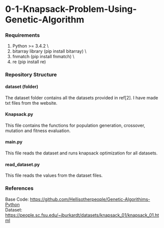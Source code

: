 # 0-1-Knapsack-Problem-Using-Genetic-Algorithm
### Requirements
1. Python >= 3.4.2 \
2. bitarray library (pip install bitarray) \
3. fnmatch (pip install fnmatch) \
4. re (pip install re)
### Repository Structure
#### dataset (folder)
The dataset folder contains all the datasets provided in ref[2]. I have made txt files from the website. 
#### Knapsack.py
This file contains the functions for population generation, crossover, mutation and fitness evaluation.  
#### main.py
This file reads the dataset and runs knapsack optimization for all datasets.
#### read_dataset.py
This file reads the values from the dataset files.
### References
Base Code: https://github.com/Hellisotherpeople/Genetic-Algorithims-Python \
Dataset: https://people.sc.fsu.edu/~jburkardt/datasets/knapsack_01/knapsack_01.html
